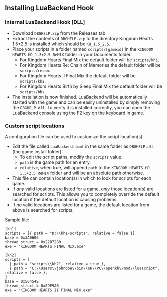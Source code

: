 ## Installing LuaBackend Hook

### Internal LuaBackend Hook [DLL]
- Download ``DBGHELP.zip`` from the Releases tab.
- Extract the contents of ``DBGHELP.zip`` to the directory Kingdom Hearts 1.5+2.5 is installed which should be `KH_1.5_2.5`.
- Place your scripts in a folder named `scripts/[gameid]` in the `KINGDOM HEARTS HD 1.5+2.5 ReMIX` folder in your Documents folder.
    - For Kingdom Hearts Final Mix the default folder will be `scripts/kh1`.
    - For Kingdom Hearts Re: Chain of Memories the default folder will be `scripts/recom`.
    - For Kingdom Hearts II Final Mix the default folder will be `scripts/kh2`.
    - For Kingdom Hearts Birth by Sleep Final Mix the default folder will be `scripts/bbs`.
- The installation is now finished. LuaBackend will be automatically started with the game and can be easily uninstalled
by simply removing the ``DBGHELP.dll``. To verify it is installed correctly, you can open the LuaBackend console using
the F2 key on the keyboard in game.

### Custom script locations

A configuration file can be used to customize the script location(s).

- Edit the file called `LuaBackend.toml` in the same folder as `DBGHELP.dll` (the game install folder).
  - To edit the script paths, modify the `scripts` value.
  - `path` is the game path for an entry.
  - `relative`, when true, will append `path` to the `KINGDOM HEARTS HD 1.5+2.5 ReMIX` folder and will be an absolute path otherwise.
- This file can contain location(s) in which to look for scripts for each game.
- If _any_ valid locations are listed for a game, _only_ those location(s) are searched for scripts.
  This allows you to completely override the default location if the default location is causing problems.
- If _no_ valid locations are listed for a game, the default location from above is searched for scripts.

Sample file:

```
[kh1]
scripts = [{ path = "D:\\kh1-scripts", relative = false }]
base = 0x3A0606
thread_struct = 0x22B7280
exe = "KINGDOM HEARTS FINAL MIX.exe"

[kh2]
scripts = [
  { path = "scripts\\kh2", relative = true },
  { path = "C:\\Users\\johndoe\\bin\\KH\\PC\\openkh\\mod\\luascript", relative = false },
]
base = 0x56454E
thread_struct = 0x89E9A0
exe = "KINGDOM HEARTS II FINAL MIX.exe"
```
